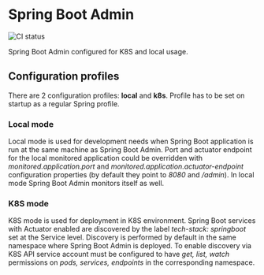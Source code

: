 # Spring Boot Admin

![CI status](https://github.com/xpinjection/spring-boot-admin/actions/workflows/maven.yml/badge.svg)

Spring Boot Admin configured for K8S and local usage.

## Configuration profiles

There are 2 configuration profiles: **local** and **k8s**. Profile has to be set on startup as a regular Spring profile. 

### Local mode

Local mode is used for development needs when Spring Boot application is run at the same machine as Spring Boot Admin. Port and actuator endpoint for the local monitored application could be overridden with _monitored.application.port_ and _monitored.application.actuator-endpoint_ configuration properties (by default they point to _8080_ and _/admin_). In local mode Spring Boot Admin monitors itself as well.

### K8S mode

K8S mode is used for deployment in K8S environment. Spring Boot services with Actuator enabled are discovered by the label _tech-stack: springboot_ set at the Service level. Discovery is performed by default in the same namespace where Spring Boot Admin is deployed. To enable discovery via K8S API service account must be configured to have _get, list, watch_ permissions on _pods, services, endpoints_ in the corresponding namespace.
